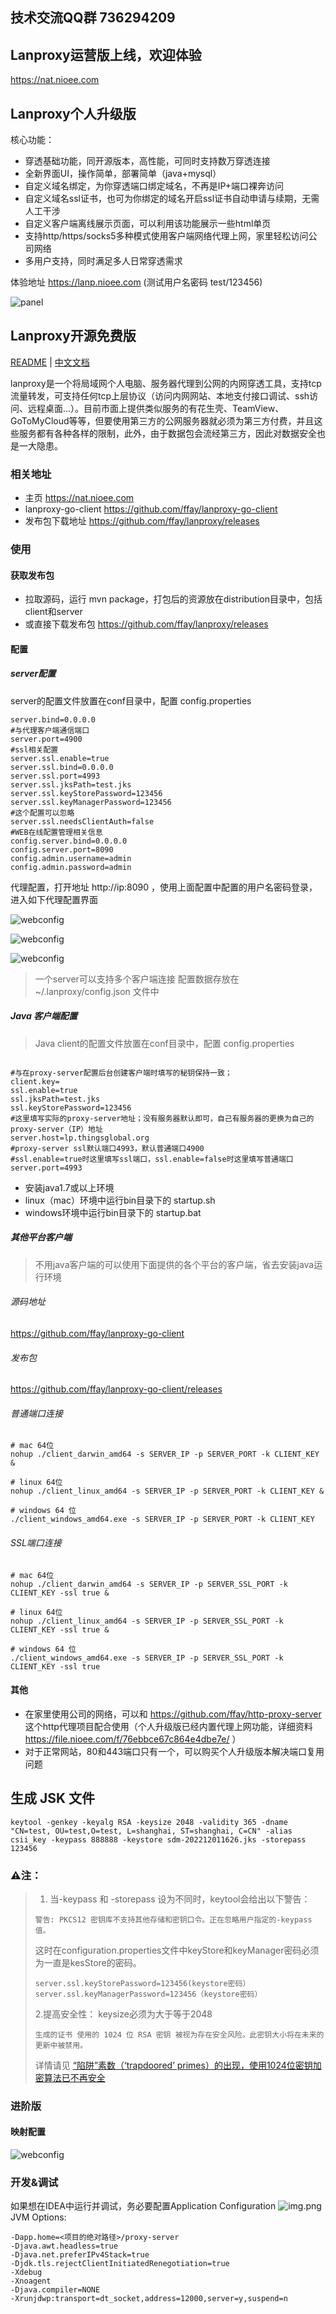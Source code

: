 ## 技术交流QQ群 736294209

## Lanproxy运营版上线，欢迎体验

https://nat.nioee.com

## Lanproxy个人升级版

核心功能：

- 穿透基础功能，同开源版本，高性能，可同时支持数万穿透连接
- 全新界面UI，操作简单，部署简单（java+mysql）
- 自定义域名绑定，为你穿透端口绑定域名，不再是IP+端口裸奔访问
- 自定义域名ssl证书，也可为你绑定的域名开启ssl证书自动申请与续期，无需人工干涉
- 自定义客户端离线展示页面，可以利用该功能展示一些html单页
- 支持http/https/socks5多种模式使用客户端网络代理上网，家里轻松访问公司网络
- 多用户支持，同时满足多人日常穿透需求

体验地址 https://lanp.nioee.com (测试用户名密码 test/123456)

![panel](assets/panel.png)

## Lanproxy开源免费版

[README](README_en.md) | [中文文档](README.md)

lanproxy是一个将局域网个人电脑、服务器代理到公网的内网穿透工具，支持tcp流量转发，可支持任何tcp上层协议（访问内网网站、本地支付接口调试、ssh访问、远程桌面...）。目前市面上提供类似服务的有花生壳、TeamView、GoToMyCloud等等，但要使用第三方的公网服务器就必须为第三方付费，并且这些服务都有各种各样的限制，此外，由于数据包会流经第三方，因此对数据安全也是一大隐患。

### 相关地址

- 主页 https://nat.nioee.com
- lanproxy-go-client https://github.com/ffay/lanproxy-go-client
- 发布包下载地址 https://github.com/ffay/lanproxy/releases

### 使用

#### 获取发布包

- 拉取源码，运行 mvn package，打包后的资源放在distribution目录中，包括client和server
- 或直接下载发布包  https://github.com/ffay/lanproxy/releases

#### 配置

##### server配置

server的配置文件放置在conf目录中，配置 config.properties

```properties
server.bind=0.0.0.0
#与代理客户端通信端口
server.port=4900
#ssl相关配置
server.ssl.enable=true
server.ssl.bind=0.0.0.0
server.ssl.port=4993
server.ssl.jksPath=test.jks
server.ssl.keyStorePassword=123456
server.ssl.keyManagerPassword=123456
#这个配置可以忽略
server.ssl.needsClientAuth=false
#WEB在线配置管理相关信息
config.server.bind=0.0.0.0
config.server.port=8090
config.admin.username=admin
config.admin.password=admin
```

代理配置，打开地址 http://ip:8090 ，使用上面配置中配置的用户名密码登录，进入如下代理配置界面

![webconfig](assets/readme_zh_client_list.png)

![webconfig](assets/readme_zh_proxy_list.png)

![webconfig](assets/readme_zh_stat_list.png)

> 一个server可以支持多个客户端连接
> 配置数据存放在 ~/.lanproxy/config.json 文件中

##### Java 客户端配置

> Java client的配置文件放置在conf目录中，配置 config.properties

```properties

#与在proxy-server配置后台创建客户端时填写的秘钥保持一致；
client.key=
ssl.enable=true
ssl.jksPath=test.jks
ssl.keyStorePassword=123456
#这里填写实际的proxy-server地址；没有服务器默认即可，自己有服务器的更换为自己的proxy-server（IP）地址
server.host=lp.thingsglobal.org
#proxy-server ssl默认端口4993，默认普通端口4900
#ssl.enable=true时这里填写ssl端口，ssl.enable=false时这里填写普通端口
server.port=4993
```

- 安装java1.7或以上环境
- linux（mac）环境中运行bin目录下的 startup.sh
- windows环境中运行bin目录下的 startup.bat

##### 其他平台客户端

> 不用java客户端的可以使用下面提供的各个平台的客户端，省去安装java运行环境

###### 源码地址

https://github.com/ffay/lanproxy-go-client

###### 发布包

https://github.com/ffay/lanproxy-go-client/releases

###### 普通端口连接

```shell
# mac 64位
nohup ./client_darwin_amd64 -s SERVER_IP -p SERVER_PORT -k CLIENT_KEY &

# linux 64位
nohup ./client_linux_amd64 -s SERVER_IP -p SERVER_PORT -k CLIENT_KEY &

# windows 64 位
./client_windows_amd64.exe -s SERVER_IP -p SERVER_PORT -k CLIENT_KEY
```

###### SSL端口连接

```shell
# mac 64位
nohup ./client_darwin_amd64 -s SERVER_IP -p SERVER_SSL_PORT -k CLIENT_KEY -ssl true &

# linux 64位
nohup ./client_linux_amd64 -s SERVER_IP -p SERVER_SSL_PORT -k CLIENT_KEY -ssl true &

# windows 64 位
./client_windows_amd64.exe -s SERVER_IP -p SERVER_SSL_PORT -k CLIENT_KEY -ssl true
```

#### 其他

- 在家里使用公司的网络，可以和 https://github.com/ffay/http-proxy-server
  这个http代理项目配合使用（个人升级版已经内置代理上网功能，详细资料 https://file.nioee.com/f/76ebbce67c864e4dbe7e/ ）
- 对于正常网站，80和443端口只有一个，可以购买个人升级版本解决端口复用问题

## 生成 JSK 文件

```shell
keytool -genkey -keyalg RSA -keysize 2048 -validity 365 -dname "CN=test, OU=test,O=test, L=shanghai, ST=shanghai, C=CN" -alias csii_key -keypass 888888 -keystore sdm-202212011626.jks -storepass 123456
```

### ⚠️注️：

> 1. 当-keypass 和 -storepass 设为不同时，keytool会给出以下警告：
> ```shell
> 警告: PKCS12 密钥库不支持其他存储和密钥口令。正在忽略用户指定的-keypass值。
> ```
> 这时在configuration.properties文件中keyStore和keyManager密码必须为一直是kesStore的密码。
> ```properties
> server.ssl.keyStorePassword=123456(keystore密码）
> server.ssl.keyManagerPassword=123456（keystore密码）
> ```
> 2.提高安全性： keysize必须为大于等于2048
> ```shell
> 生成的证书 使用的 1024 位 RSA 密钥 被视为存在安全风险。此密钥大小将在未来的更新中被禁用。
>```
> 详情请见 [“陷阱”素数（‘trapdoored’ primes）的出现，使用1024位密钥加密算法已不再安全](https://searchsecurity.techtarget.com.cn/11-24358/)

### 进阶版

#### 映射配置

![webconfig](assets/进阶版配置表单截图.png)

### 开发&调试

如果想在IDEA中运行并调试，务必要配置Application Configuration
![img.png](assets/application-configuration-shortcut.png)
JVM Options:
```shell
-Dapp.home=<项目的绝对路径>/proxy-server
-Djava.awt.headless=true
-Djava.net.preferIPv4Stack=true
-Djdk.tls.rejectClientInitiatedRenegotiation=true
-Xdebug
-Xnoagent
-Djava.compiler=NONE
-Xrunjdwp:transport=dt_socket,address=12000,server=y,suspend=n
```